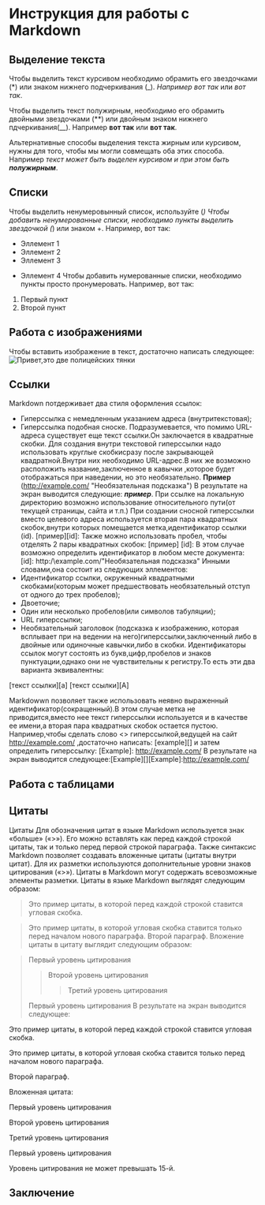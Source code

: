 # Инструкция для работы с Markdown

## Выделение текста

Чтобы выделить текст курсивом необходимо обрамить его звездочками (*) или знаком нижнего подчеркивания (_). *Например вот так* или _вот так_.

Чтобы выделить текст полужирным, необходимо его обрамить двойными звездочками (**) или двойным знаком нижнего пдчеркивания(__). Например **вот так** или __вот так__.

Альтернативные способы выделения текста жирным или курсивом, нужны для того, чтобы мы могли совмещать оба этих способа. Например _текст может быть выделен курсивом и при этом быть **полужирным**_.
## Списки
Чтобы выделить ненумеровынный список, используйте (*)
Чтобы добавить ненумерованные списки, необходимо пункты выделить звездочкой (*) или знаком +. Например, вот так:
* Эллемент 1
* Эллемент 2
* Эллемент 3
+ Эллемент 4
Чтобы добавить нумерованные списки, необходимо пункты просто пронумеровать. Например, вот так:
1. Первый пункт
2. Второй пункт
## Работа с изображениями

Чтобы вставить изображение в текст, достаточно написать следующее: ![Привет,это две полицейских тянки](тянки.webp)

## Ссылки
Markdown потдерживает два стиля оформления ссылок:
+ Гиперссылка с немедленным указанием адреса (внутритекстовая);
+ Гиперссылка подобная сноске.
Подразумевается, что помимо URL-адреса существует еще текст ссылки.Он заключается в квадратные скобки.
Для создания внутри текстовой гиперссылки надо использовать круглые скобкисразу после закрывающей квадратной.Внутри них необходимо URL-адрес.В них же возможно расположить название,заключенное в кавычки ,которое будет отображаться при наведении, но это необязательно.
**Пример** (http://example.com/ "Необязательная подсказка")
В результате на экран выводится следующие: ***пример***. При ссылке на локальную директорию возможно использование относительного пути(от текущей страницы, сайта и т.п.)
При создании сносной гиперссылки вместо целевого адреса используется вторая пара квадратных скобок,внутри которых помещается метка,идентификатор ссылки (id).
[пример][id]:
Также можно использовать пробел, чтобы отделять 2 пары квадратных скобок:
[пример] [id]:
В этом случае возможно определить идентификатор в любом месте документа:
[id]: http:/\example.com/"Необязательная подсказка"
Инными словами,она состоит из следующих эллементов:
+ Идентификатор ссылки, окруженный квадратными скобками(которым может предшествовать необязательный отступ от одного до трех пробелов);
+ Двоеточие;
+ Один или несколько пробелов(или символов табуляции);
+ URL гиперссылки;
+ Необязательный заголовок (подсказка к изображению, которая всплывает при на ведении на него)гиперссылки,заключенный либо в двойные или одиночные кавычки,либо в скобки.
Идентификаторы ссылок могут состоять из букв,цифр,пробелов и знаков пунктуации,однако они не чувствительны к регистру.То есть эти два варианта эквивалентны:

[текст ссылки][а]
[текст ссылки][A]

Markdowwn позволяет также использовать неявно выраженный идентификатор(сокращенный).В этом случае метка не приводится,вместо нее текст гиперссылки используется и в качестве ее имени,а вторая пара квадратных скобок остается пустою. Например,чтобы сделать слово <<Example>> гиперссылкой,ведущей на сайт http://example.com/ ,достаточно написать:
[example][]
и затем определить гиперссылку:
[Example]: http://example.com/
В результате на экран выводится следующее:[Example][][Example]:http://example.com/


## Работа с таблицами


## Цитаты
Цитаты
Для обозначения цитат в языке Markdown используется знак «больше» («>»). Его можно вставлять как перед каждой строкой цитаты, так и только перед первой строкой параграфа. Также синтаксис Markdown позволяет создавать вложенные цитаты (цитаты внутри цитат). Для их разметки используются дополнительные уровни знаков цитирования («>»). Цитаты в Markdown могут содержать всевозможные элементы разметки. Цитаты в языке Markdown выглядят следующим образом:

>Это пример цитаты,
>в которой перед каждой строкой
>ставится угловая скобка.

>Это пример цитаты,
в которой угловая скобка
ставится только перед началом нового параграфа.
>Второй параграф.
Вложение цитаты в цитату выглядит следующим образом:

> Первый уровень цитирования
>> Второй уровень цитирования
>>> Третий уровень цитирования
>
>Первый уровень цитирования
В результате на экран выводится следующее:

Это пример цитаты, в которой перед каждой строкой ставится угловая скобка.

Это пример цитаты, в которой угловая скобка ставится только перед началом нового параграфа.

Второй параграф.

Вложенная цитата:

Первый уровень цитирования

Второй уровень цитирования

Третий уровень цитирования

Первый уровень цитирования

Уровень цитирования не может превышать 15-й.
## Заключение